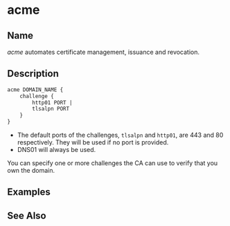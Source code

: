 # acme

## Name
*acme* automates certificate management, issuance and revocation.

## Description
~~~txt
acme DOMAIN_NAME {
    challenge {
        http01 PORT |
        tlsalpn PORT
    }
}
~~~

*  The default ports of the challenges, `tlsalpn` and `http01`, are 443 and 80 respectively. They will be used if no port is provided.
* DNS01 will always be used.

You can specify one or more challenges the CA can use to verify that
you own the domain.

## Examples
## See Also
